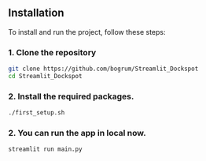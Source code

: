 ## Installation

To install and run the project, follow these steps:

### 1. Clone the repository

```bash
git clone https://github.com/bogrum/Streamlit_Dockspot
cd Streamlit_Dockspot
```
### 2. Install the required packages.

```bash
./first_setup.sh
```
### 2. You can run the app in local now.
```bash
streamlit run main.py
```
